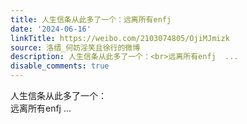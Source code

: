 ```yaml
---
title: 人生信条从此多了一个：远离所有enfj
date: '2024-06-16'
linkTitle: https://weibo.com/2103074805/OjiMJmizk
source: 洛缙_何妨淫笑且徐行的微博
description: 人生信条从此多了一个：<br>远离所有enfj  ...
disable_comments: true
---
```

人生信条从此多了一个：<br>远离所有enfj  ...